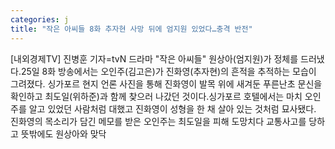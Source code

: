 ```yaml
---
categories: j
title: "작은 아씨들 8화 추자현 사망 뒤에 엄지원 있었다…충격 반전"
---
```

[내외경제TV] 진병훈 기자=tvN 드라마 "작은 아씨들" 원상아(엄지원)가 정체를 드러냈다.25일 8화 방송에서는 오인주(김고은)가 진화영(추자현)의 흔적을 추적하는 모습이 그려졌다. 싱가포르 현지 언론 사진을 통해 진화영이 발목 위에 새겨둔 푸른난초 문신을 확인하고 최도일(위하준)과 함께 찾으러 나갔던 것이다.싱가포르 호텔에서는 마치 오인주를 알고 있었던 사람처럼 대했고 진화영이 성형을 한 채 살아 있는 것처럼 묘사됐다. 진화영의 목소리가 담긴 메모를 받은 오인주는 최도일을 피해 도망치다 교통사고를 당하고 뜻밖에도 원상아와 맞닥
